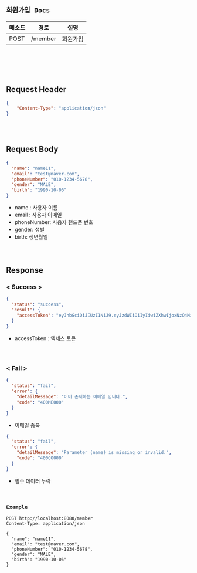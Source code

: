 ## `회원가입 Docs`


| 메소드  | 경로      | 설명   |
|------|---------|------|
| POST | /member | 회원가입 |

<br>

### ㅤ
## Request Header

```json
{
    "Content-Type": "application/json"
}
```

### ㅤ
## Request Body

```json
{
  "name": "name11",
  "email": "test@naver.com",
  "phoneNumber": "010-1234-5678",
  "gender": "MALE",
  "birth": "1990-10-06"
}
```
* name : 사용자 이름
* email : 사용자 이메일
* phoneNumber: 사용자 핸드폰 번호
* gender: 성별
* birth: 생년월일


#### ㅤ
## Response

### < Success >
```json
{
  "status": "success",
  "result": {
    "accessToken": "eyJhbGciOiJIUzI1NiJ9.eyJzdWIiOiIyIiwiZXhwIjoxNzQ4MzQ4NDE3fQ.Vfn-beGAp2lcX0yETtJJqKW5KvJ-5V-UznKDh-yp--0"
  }
}
```

* accessToken : 엑세스 토큰

#### ㅤ
### < Fail >

```json
{
  "status": "fail",
  "error": {
    "detailMessage": "이미 존재하는 이메일 입니다.",
    "code": "400ME000"
  }
}
```

- 이메일 중복

```json
{
  "status": "fail",
  "error": {
    "detailMessage": "Parameter (name) is missing or invalid.",
    "code": "400CO000"
  }
}
```

- 필수 데이터 누락

<br>

### `Example`

```http request
POST http://localhost:8080/member
Content-Type: application/json

{
  "name": "name11",
  "email": "test@naver.com",
  "phoneNumber": "010-1234-5678",
  "gender": "MALE",
  "birth": "1990-10-06"
}
```